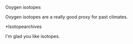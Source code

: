 Oxygen isotopes


Oxygen isotopes are a really good proxy for past climates.


*Isotopearchives

I'm glad you like isotopes.
